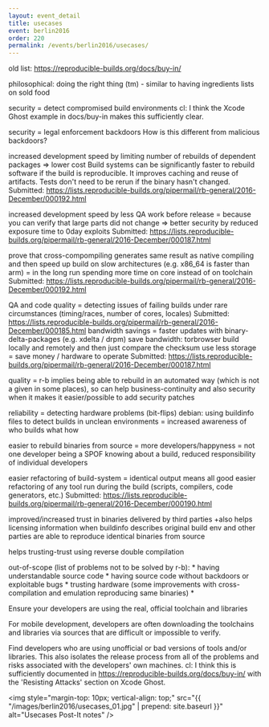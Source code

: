 ```yaml
---
layout: event_detail
title: usecases
event: berlin2016
order: 220
permalink: /events/berlin2016/usecases/
---
```


old list: https://reproducible-builds.org/docs/buy-in/

philosophical: doing the right thing (tm) - similar to having ingredients lists on sold food

security = detect compromised build environments
  cl: I think the Xcode Ghost example in docs/buy-in makes this sufficiently clear.

security = legal enforcement backdoors
  How is this different from malicious backdoors?

increased development speed by limiting number of rebuilds of dependent packages => lower cost
  Build systems can be significantly faster to rebuild software if the build is reproducible. It improves caching and reuse of artifacts. Tests don't need to be rerun if the binary hasn't changed.
  Submitted: https://lists.reproducible-builds.org/pipermail/rb-general/2016-December/000192.html

increased development speed by less QA work before release = because you can verify that large parts did not change
  => better security by reduced exposure time to 0day exploits
  Submitted: https://lists.reproducible-builds.org/pipermail/rb-general/2016-December/000187.html

prove that cross-compompiling generates same result as native compiling and then speed up build on slow architectures (e.g. x86_64 is faster than arm) = in the long run spending more time on core instead of on toolchain
  Submitted: https://lists.reproducible-builds.org/pipermail/rb-general/2016-December/000192.html


QA and code quality = detecting issues of failing builds under rare circumstances (timing/races, number of cores, locales)
  Submitted: https://lists.reproducible-builds.org/pipermail/rb-general/2016-December/000185.html
bandwidth savings = faster updates with binary-delta-packages (e.g. xdelta / drpm)
save bandwidth: torbrowser build locally and remotely and then just compare the checksum
use less storage = save money / hardware to operate
  Submitted: https://lists.reproducible-builds.org/pipermail/rb-general/2016-December/000187.html

quality = r-b implies being able to rebuild in an automated way (which is not a given in some places), so can help business-continuity and also security when it makes it easier/possible to add security patches

reliability = detecting hardware problems (bit-flips)
debian: using buildinfo files to detect builds in unclean environments
  = increased awareness of who builds what how

easier to rebuild binaries from source = more developers/happyness
 = not one developer being a SPOF knowing about a build, reduced responsibility of individual developers

easier refactoring of build-system = identical output means all good
  easier refactoring of any tool run during the build (scripts, compilers, code generators, etc.)
  Submitted: https://lists.reproducible-builds.org/pipermail/rb-general/2016-December/000190.html

improved/increased trust in binaries delivered by third parties
+also helps licensing information when buildinfo describes original build env and other parties are able to reproduce identical binaries from source

helps trusting-trust using reverse double compilation

out-of-scope (list of problems not to be solved by r-b):
	* having understandable source code
		* having source code without backdoors or exploitable bugs
	* trusting hardware (some improvements with cross-compilation and emulation reproducing same binaries)
	* 


Ensure your developers are using the real, official toolchain and libraries

For mobile development, developers are often downloading the toolchains and libraries via sources that are difficult or impossible to verify.

Find developers who are using unofficial or bad versions of tools and/or libraries.  This also isolates the release process from all of the problems and risks associated with the developers' own machines.
  cl: I think this is sufficiently documented in https://reproducible-builds.org/docs/buy-in/ with the 'Resisting Attacks' section on Xcode Ghost.

<img style="margin-top: 10px; vertical-align: top;" src="{{ "/images/berlin2016/usecases_01.jpg" | prepend: site.baseurl }}" alt="Usecases Post-It notes" />
